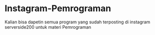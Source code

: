 # Instagram-Pemrograman
Kalian bisa dapetin semua program yang sudah terposting di instagram serverside200 untuk materi Pemrograman
